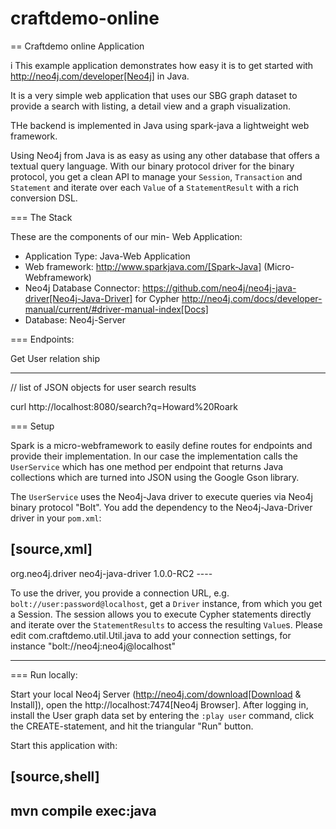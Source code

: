 # craftdemo-online
== Craftdemo online Application

i
This example application demonstrates how easy it is to get started with http://neo4j.com/developer[Neo4j] in Java.

It is a very simple web application that uses our SBG graph dataset to provide a search with listing, a detail view and a graph visualization.

THe backend is implemented in Java using spark-java a lightweight web framework.

Using Neo4j from Java is as easy as using any other database that offers a textual query language.
With our binary protocol driver for the binary protocol, you get a clean API to manage your `Session`, `Transaction` and `Statement` and iterate over each `Value` of a `StatementResult` with a rich conversion DSL.

=== The Stack

These are the components of our min- Web Application:

* Application Type:         Java-Web Application
* Web framework:            http://www.sparkjava.com/[Spark-Java] (Micro-Webframework)
* Neo4j Database Connector: https://github.com/neo4j/neo4j-java-driver[Neo4j-Java-Driver] for Cypher http://neo4j.com/docs/developer-manual/current/#driver-manual-index[Docs]
* Database:                 Neo4j-Server


=== Endpoints:

Get User relation ship 

----

// list of JSON objects for user search results

curl http://localhost:8080/search?q=Howard%20Roark


=== Setup

Spark is a micro-webframework to easily define routes for endpoints and provide their implementation.
In our case the implementation calls the `UserService` which has one method per endpoint that returns Java collections
which are turned into JSON using the Google Gson library.

The `UserService` uses the Neo4j-Java driver to execute queries via Neo4j binary protocol "Bolt".
You add the dependency to the Neo4j-Java-Driver driver in your `pom.xml`:

[source,xml]
----
<dependency>
    <groupId>org.neo4j.driver</groupId>
    <artifactId>neo4j-java-driver</artifactId>
    <version>1.0.0-RC2</version>
</dependency>
----

To use the driver, you provide a connection URL, e.g. `bolt://user:password@localhost`, get a `Driver` instance, from which you get a Session.
The session allows you to execute Cypher statements directly and iterate over the `StatementResults` to access the resulting `Value`s.
Please edit com.craftdemo.util.Util.java to add your connection settings, for instance "bolt://neo4j:neo4j@localhost"

----

=== Run locally:

Start your local Neo4j Server (http://neo4j.com/download[Download & Install]), open the http://localhost:7474[Neo4j Browser].
After logging in, install the User graph data set by entering the `:play user` command, click the CREATE-statement, and hit the triangular "Run" button.

Start this application with:

[source,shell]
----
mvn compile exec:java
----

